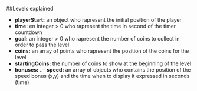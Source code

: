 ##Levels explained

- **playerStart:** an object who rapresent the initial position of the player
- **time:** en integer > 0 who rapresent the time in second of the timer countdown
- **goal:** an integer > 0 who rapresent the number of coins to collect in order to pass the level
- **coins:** an array of points who rapresent the position of the coins for the level
- **startingCoins:** the number of coins to show at the beginning of the level
- **bonuses:** 
..- **speed:** an array of objects who contains the position of the speed bonus (x,y) and the time when to display it expressed in seconds (time)
